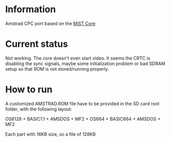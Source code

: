 # Information
Amstrad CPC port based on the [MiST Core](https://github.com/sorgelig/Amstrad_MiST)
# Current status
Not working. The core doesn't even start video. It seems the CRTC is disabling the sync signals, maybe some initialization problem or bad SDRAM setup so that ROM is not stored/running properly.
# How to run
A customized AMSTRAD.ROM file have to be provided in the SD card root folder, with the following layout:

OS6128 + BASIC1.1 + AMSDOS + MF2 + OS664 + BASIC664 + AMSDOS + MF2

Each part with 16KB size, so a file of 128KB

